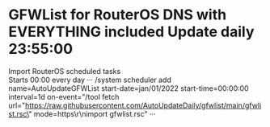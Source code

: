 # GFWList for RouterOS DNS with EVERYTHING included Update daily 23:55:00

Import RouterOS scheduled tasks  
Starts 00:00 every day
···
/system scheduler
add name=AutoUpdateGFWList start-date=jan/01/2022 start-time=00:00:00 interval=1d on-event="/tool fetch url=\"https://raw.githubusercontent.com/AutoUpdateDaily/gfwlist/main/gfwlist.rsc\" mode=https\r\nimport gfwlist.rsc"
···
